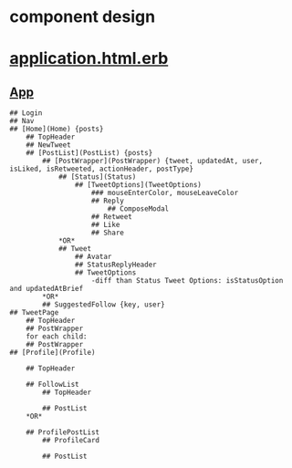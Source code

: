 # component design

# [application.html.erb](application)


## [App](App)
	## Login
	## Nav
	## [Home](Home) {posts}
		## TopHeader
		## NewTweet
		## [PostList](PostList) {posts}
			## [PostWrapper](PostWrapper) {tweet, updatedAt, user, isLiked, isRetweeted, actionHeader, postType}
				## [Status](Status)
					## [TweetOptions](TweetOptions)
						### mouseEnterColor, mouseLeaveColor	
						## Reply
							## ComposeModal
						## Retweet
						## Like
						## Share
				*OR*
				## Tweet
					## Avatar
					## StatusReplyHeader
					## TweetOptions
						-diff than Status Tweet Options: isStatusOption and updatedAtBrief
			*OR*
			## SuggestedFollow {key, user}
	## TweetPage
		## TopHeader
		## PostWrapper
		for each child:
		## PostWrapper
	## [Profile](Profile)
	
		## TopHeader
		
		## FollowList
			## TopHeader
			
			## PostList
		*OR*
		
		## ProfilePostList
			## ProfileCard
			
			## PostList
